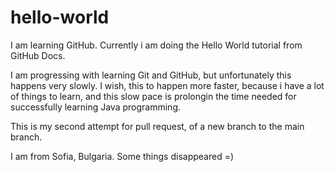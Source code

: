 # hello-world
I am learning GitHub. Currently i am doing the Hello World tutorial from GitHub Docs.

I am progressing with learning Git and GitHub, but unfortunately this happens very slowly. I wish, this to happen more faster,
because i have a lot of things to learn, and this slow pace is prolongin the time needed for successfully learning Java programming.

This is my second attempt for pull request, of a new branch to the main branch.

I am from Sofia, Bulgaria.
Some things disappeared =)
